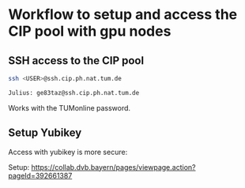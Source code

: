 # Workflow to setup and access the CIP pool with gpu nodes

## SSH access to the CIP pool

```bash
ssh <USER>@ssh.cip.ph.nat.tum.de

Julius: ge83taz@ssh.cip.ph.nat.tum.de
```

Works with the TUMonline password.

## Setup Yubikey

Access with yubikey is more secure:

Setup:
https://collab.dvb.bayern/pages/viewpage.action?pageId=392661387
